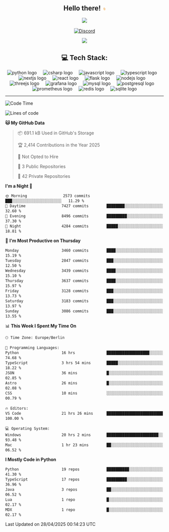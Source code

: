 <div align="center">
  
  ## <strong>Hello there! <img src="https://raw.githubusercontent.com/ginny100/ginny100/main/assets/waving-hand.webp" width="2%"></strong><br/>
  <p align="center">
    <a><img src="https://readme-typing-svg.herokuapp.com?color=3DF7E2&size=25&center=true&lines=hi;full+stack+developer;cops.bio+owner;"></a>
  </p>
  
</div>

<div align="center">
  <a href="https://discord.gg/mullencord">
    <img src="https://discord.c99.nl/widget/theme-1/727599616043909190.png" alt="Discord" />
  </a>
    <p align="center">  
      <img src="https://komarev.com/ghpvc/?username=Hunter-Matata">
    </p>
</div>

## <div align="center">💻 Tech Stack:</div>
<div align="center">
  <img src="https://cdn.jsdelivr.net/gh/devicons/devicon/icons/python/python-original.svg" height="40" alt="python logo"  />
  <img width="12" />
  <img src="https://cdn.jsdelivr.net/gh/devicons/devicon/icons/csharp/csharp-original.svg" height="40" alt="csharp logo"  />
  <img width="12" />
  <img src="https://cdn.jsdelivr.net/gh/devicons/devicon/icons/javascript/javascript-original.svg" height="40" alt="javascript logo"  />
  <img width="12" />
  <img src="https://cdn.jsdelivr.net/gh/devicons/devicon/icons/typescript/typescript-original.svg" height="40" alt="typescript logo"  />
  <img width="12" />
  <img src="https://cdn.jsdelivr.net/gh/devicons/devicon/icons/nextjs/nextjs-original.svg" height="40" alt="nextjs logo"  />
  <img width="12" />
  <img src="https://cdn.jsdelivr.net/gh/devicons/devicon/icons/react/react-original.svg" height="40" alt="react logo"  />
  <img width="12" />
  <img src="https://cdn.jsdelivr.net/gh/devicons/devicon/icons/flask/flask-original.svg" height="40" alt="flask logo"  />
  <img width="12" />
  <img src="https://cdn.jsdelivr.net/gh/devicons/devicon/icons/nodejs/nodejs-original.svg" height="40" alt="nodejs logo"  />
  <img width="12" />
  <img src="https://cdn.jsdelivr.net/gh/devicons/devicon/icons/threejs/threejs-original.svg" height="40" alt="threejs logo"  />
  <img width="12" />
  <img src="https://cdn.jsdelivr.net/gh/devicons/devicon/icons/grafana/grafana-original.svg" height="40" alt="grafana logo"  />
  <img width="12" />
  <img src="https://cdn.jsdelivr.net/gh/devicons/devicon/icons/mysql/mysql-original.svg" height="40" alt="mysql logo"  />
  <img width="12" />
  <img src="https://cdn.jsdelivr.net/gh/devicons/devicon/icons/postgresql/postgresql-original.svg" height="40" alt="postgresql logo"  />
  <img width="12" />
  <img src="https://cdn.jsdelivr.net/gh/devicons/devicon/icons/prometheus/prometheus-original.svg" height="40" alt="prometheus logo"  />
  <img width="12" />
  <img src="https://cdn.jsdelivr.net/gh/devicons/devicon/icons/redis/redis-original.svg" height="40" alt="redis logo"  />
  <img width="12" />
  <img src="https://cdn.jsdelivr.net/gh/devicons/devicon/icons/sqlite/sqlite-original.svg" height="40" alt="sqlite logo"  />
</div>

---
<!--START_SECTION:waka-->
![Code Time](http://img.shields.io/badge/Code%20Time-1%2C131%20hrs%2013%20mins-blue)

![Lines of code](https://img.shields.io/badge/From%20Hello%20World%20I%27ve%20Written-1.9%20million%20lines%20of%20code-blue)

**🐱 My GitHub Data** 

> 📦 691.1 kB Used in GitHub's Storage 
 > 
> 🏆 2,414 Contributions in the Year 2025
 > 
> 🚫 Not Opted to Hire
 > 
> 📜 3 Public Repositories 
 > 
> 🔑 42 Private Repositories 
 > 
**I'm a Night 🦉** 

```text
🌞 Morning                2573 commits        ███░░░░░░░░░░░░░░░░░░░░░░   11.29 % 
🌆 Daytime                7427 commits        ████████░░░░░░░░░░░░░░░░░   32.60 % 
🌃 Evening                8496 commits        █████████░░░░░░░░░░░░░░░░   37.30 % 
🌙 Night                  4284 commits        █████░░░░░░░░░░░░░░░░░░░░   18.81 % 
```
📅 **I'm Most Productive on Thursday** 

```text
Monday                   3460 commits        ████░░░░░░░░░░░░░░░░░░░░░   15.19 % 
Tuesday                  2847 commits        ███░░░░░░░░░░░░░░░░░░░░░░   12.50 % 
Wednesday                3439 commits        ████░░░░░░░░░░░░░░░░░░░░░   15.10 % 
Thursday                 3637 commits        ████░░░░░░░░░░░░░░░░░░░░░   15.97 % 
Friday                   3128 commits        ███░░░░░░░░░░░░░░░░░░░░░░   13.73 % 
Saturday                 3183 commits        ███░░░░░░░░░░░░░░░░░░░░░░   13.97 % 
Sunday                   3086 commits        ███░░░░░░░░░░░░░░░░░░░░░░   13.55 % 
```


📊 **This Week I Spent My Time On** 

```text
🕑︎ Time Zone: Europe/Berlin

💬 Programming Languages: 
Python                   16 hrs              ███████████████████░░░░░░   74.68 % 
TypeScript               3 hrs 54 mins       █████░░░░░░░░░░░░░░░░░░░░   18.22 % 
JSON                     36 mins             █░░░░░░░░░░░░░░░░░░░░░░░░   02.85 % 
Astro                    26 mins             █░░░░░░░░░░░░░░░░░░░░░░░░   02.08 % 
CSS                      10 mins             ░░░░░░░░░░░░░░░░░░░░░░░░░   00.79 % 

🔥 Editors: 
VS Code                  21 hrs 26 mins      █████████████████████████   100.00 % 

💻 Operating System: 
Windows                  20 hrs 2 mins       ███████████████████████░░   93.48 % 
Mac                      1 hr 23 mins        ██░░░░░░░░░░░░░░░░░░░░░░░   06.52 % 
```

**I Mostly Code in Python** 

```text
Python                   19 repos            ██████████░░░░░░░░░░░░░░░   41.30 % 
TypeScript               17 repos            █████████░░░░░░░░░░░░░░░░   36.96 % 
Java                     3 repos             ██░░░░░░░░░░░░░░░░░░░░░░░   06.52 % 
Lua                      1 repo              █░░░░░░░░░░░░░░░░░░░░░░░░   02.17 % 
MDX                      1 repo              █░░░░░░░░░░░░░░░░░░░░░░░░   02.17 % 
```




 Last Updated on 28/04/2025 00:14:23 UTC
<!--END_SECTION:waka-->
